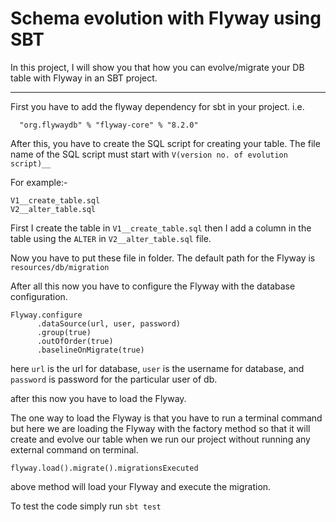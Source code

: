 # Schema evolution with Flyway using SBT


In this project, I will show you that how you can evolve/migrate your DB table with Flyway in an SBT project.

---

First you have to add the flyway dependency for sbt in your project.
i.e.
```
  "org.flywaydb" % "flyway-core" % "8.2.0"
```

After this, you have to create the SQL script for creating your table.
The file name of the SQL script must start with `V(version no. of evolution script)__`

For example:-
```
V1__create_table.sql
V2__alter_table.sql
```
First I create the table in `V1__create_table.sql` then I add a column in the table using the `ALTER` in `V2__alter_table.sql` file.

Now you have to put these file in folder. The default path for the Flyway is `resources/db/migration`

After all this now you have to configure the Flyway with the database configuration.
```
Flyway.configure
      .dataSource(url, user, password)
      .group(true)
      .outOfOrder(true)
      .baselineOnMigrate(true)
```
here `url` is the url for database, `user` is the username for database, and `password` is password for the particular user of db.

after this now you have to load the Flyway.

The one way to load the Flyway is that you have to run a terminal command but here we are loading the Flyway with the factory method so that it will create and evolve our table when we run our project without running any external command on terminal.
```
flyway.load().migrate().migrationsExecuted
```
above method will load your Flyway and execute the migration.



To test the code simply run `sbt test`